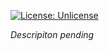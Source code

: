 [![License: Unlicense](https://img.shields.io/badge/license-Unlicense-blue.svg)](http://unlicense.org/)

_Descripiton pending_
